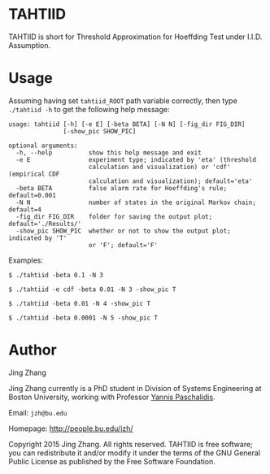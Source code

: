 TAHTIID
======

TAHTIID is short for Threshold Approximation for Hoeffding Test under I.I.D. Assumption.


Usage
=====
Assuming having set `tahtiid_ROOT` path variable correctly, then type `./tahtiid -h` to get the following help message:
```
usage: tahtiid [-h] [-e E] [-beta BETA] [-N N] [-fig_dir FIG_DIR]
               [-show_pic SHOW_PIC]

optional arguments:
  -h, --help          show this help message and exit
  -e E                experiment type; indicated by 'eta' (threshold
                      calculation and visualization) or 'cdf' (empirical CDF
                      calculation and visualization); default='eta'
  -beta BETA          false alarm rate for Hoeffding's rule; default=0.001
  -N N                number of states in the original Markov chain; default=4
  -fig_dir FIG_DIR    folder for saving the output plot; default='./Results/'
  -show_pic SHOW_PIC  whether or not to show the output plot; indicated by 'T'
                      or 'F'; default='F'
```

Examples:

 `$ ./tahtiid -beta 0.1 -N 3`
 
 `$ ./tahtiid -e cdf -beta 0.01 -N 3 -show_pic T`

 `$ ./tahtiid -beta 0.01 -N 4 -show_pic T`

 `$ ./tahtiid -beta 0.0001 -N 5 -show_pic T`



Author
=============
Jing Zhang

Jing Zhang currently is a PhD student in Division of Systems Engineering at Boston University, working with Professor [Yannis Paschalidis](http://ionia.bu.edu/).


Email: `jzh@bu.edu`

Homepage: http://people.bu.edu/jzh/


Copyright 2015 Jing Zhang. All rights reserved. TAHTIID is free software; you can redistribute it and/or modify it under
the terms of the GNU General Public License as published by the Free Software Foundation.